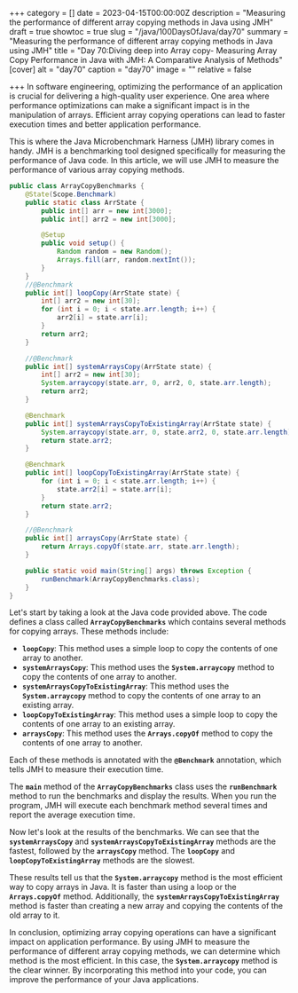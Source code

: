 +++
category = []
date = 2023-04-15T00:00:00Z
description = "Measuring the performance of different array copying methods in Java using JMH"
draft = true
showtoc = true
slug = "/java/100DaysOfJava/day70"
summary = "Measuring the performance of different array copying methods in Java using JMH"
title = "Day 70:Diving deep into Array copy- Measuring Array Copy Performance in Java with JMH: A Comparative Analysis of Methods"
[cover]
alt = "day70"
caption = "day70"
image = ""
relative = false

+++
In software engineering, optimizing the performance of an application is crucial for delivering a high-quality user experience. One area where performance optimizations can make a significant impact is in the manipulation of arrays. Efficient array copying operations can lead to faster execution times and better application performance.

This is where the Java Microbenchmark Harness (JMH) library comes in handy. JMH is a benchmarking tool designed specifically for measuring the performance of Java code. In this article, we will use JMH to measure the performance of various array copying methods.

```java
public class ArrayCopyBenchmarks {
    @State(Scope.Benchmark)
    public static class ArrState {
        public int[] arr = new int[3000];
        public int[] arr2 = new int[3000];

        @Setup
        public void setup() {
            Random random = new Random();
            Arrays.fill(arr, random.nextInt());
        }
    }
    //@Benchmark
    public int[] loopCopy(ArrState state) {
        int[] arr2 = new int[30];
        for (int i = 0; i < state.arr.length; i++) {
            arr2[i] = state.arr[i];
        }
        return arr2;
    }

    //@Benchmark
    public int[] systemArraysCopy(ArrState state) {
        int[] arr2 = new int[30];
        System.arraycopy(state.arr, 0, arr2, 0, state.arr.length);
        return arr2;
    }

    @Benchmark
    public int[] systemArraysCopyToExistingArray(ArrState state) {
        System.arraycopy(state.arr, 0, state.arr2, 0, state.arr.length);
        return state.arr2;
    }

    @Benchmark
    public int[] loopCopyToExistingArray(ArrState state) {
        for (int i = 0; i < state.arr.length; i++) {
            state.arr2[i] = state.arr[i];
        }
        return state.arr2;
    }

    //@Benchmark
    public int[] arraysCopy(ArrState state) {
        return Arrays.copyOf(state.arr, state.arr.length);
    }

    public static void main(String[] args) throws Exception {
        runBenchmark(ArrayCopyBenchmarks.class);
    }
}
```

Let's start by taking a look at the Java code provided above. The code defines a class called **`ArrayCopyBenchmarks`** which contains several methods for copying arrays. These methods include:

* **`loopCopy`**: This method uses a simple loop to copy the contents of one array to another.
* **`systemArraysCopy`**: This method uses the **`System.arraycopy`** method to copy the contents of one array to another.
* **`systemArraysCopyToExistingArray`**: This method uses the **`System.arraycopy`** method to copy the contents of one array to an existing array.
* **`loopCopyToExistingArray`**: This method uses a simple loop to copy the contents of one array to an existing array.
* **`arraysCopy`**: This method uses the **`Arrays.copyOf`** method to copy the contents of one array to another.

Each of these methods is annotated with the **`@Benchmark`** annotation, which tells JMH to measure their execution time.

The **`main`** method of the **`ArrayCopyBenchmarks`** class uses the **`runBenchmark`** method to run the benchmarks and display the results. When you run the program, JMH will execute each benchmark method several times and report the average execution time.

Now let's look at the results of the benchmarks. We can see that the **`systemArraysCopy`** and **`systemArraysCopyToExistingArray`** methods are the fastest, followed by the **`arraysCopy`** method. The **`loopCopy`** and **`loopCopyToExistingArray`** methods are the slowest.

These results tell us that the **`System.arraycopy`** method is the most efficient way to copy arrays in Java. It is faster than using a loop or the **`Arrays.copyOf`** method. Additionally, the **`systemArraysCopyToExistingArray`** method is faster than creating a new array and copying the contents of the old array to it.

In conclusion, optimizing array copying operations can have a significant impact on application performance. By using JMH to measure the performance of different array copying methods, we can determine which method is the most efficient. In this case, the **`System.arraycopy`** method is the clear winner. By incorporating this method into your code, you can improve the performance of your Java applications.